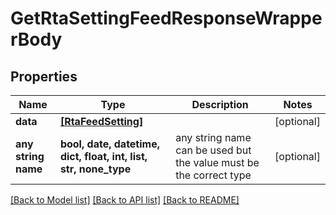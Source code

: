 # GetRtaSettingFeedResponseWrapperBody


## Properties
Name | Type | Description | Notes
------------ | ------------- | ------------- | -------------
**data** | [**[RtaFeedSetting]**](RtaFeedSetting.md) |  | [optional] 
**any string name** | **bool, date, datetime, dict, float, int, list, str, none_type** | any string name can be used but the value must be the correct type | [optional]

[[Back to Model list]](../README.md#documentation-for-models) [[Back to API list]](../README.md#documentation-for-api-endpoints) [[Back to README]](../README.md)


